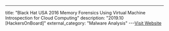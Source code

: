 ---
title: "Black Hat USA 2016 Memory Forensics Using Virtual Machine Introspection for Cloud Computing"
description: "2019.10 [HackersOnBoard]"
external_category: "Malware Analysis"
---[Visit Website](https://www.youtube.com/watch?v=NNbiZD15NFA)

